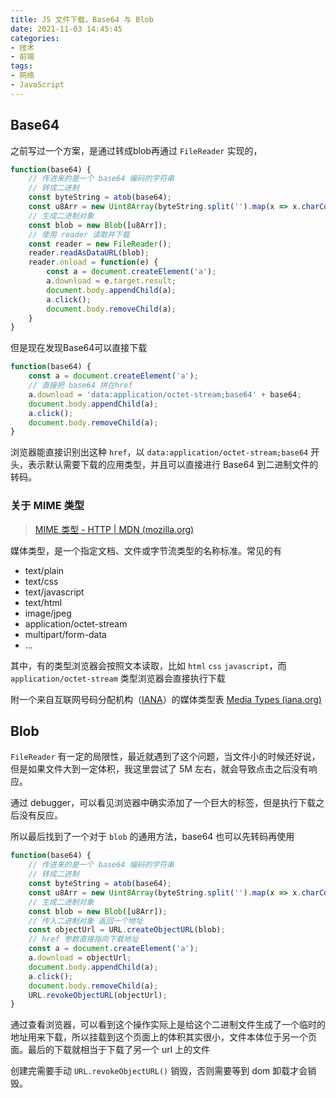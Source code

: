 ```yaml
---
title: JS 文件下载，Base64 与 Blob
date: 2021-11-03 14:45:45
categories:
- 技术
- 前端 
tags:
- 网络
- JavaScript
---
```


## Base64

之前写过一个方案，是通过转成blob再通过 `FileReader` 实现的，

```javascript
function(base64) {
    // 传进来的是一个 base64 编码的字符串
    // 转成二进制
    const byteString = atob(base64);
    const u8Arr = new Uint8Array(byteString.split('').map(x => x.charCodeAt(0)));
    // 生成二进制对象
    const blob = new Blob([u8Arr]);
    // 使用 reader 读取并下载
    const reader = new FileReader();
    reader.readAsDataURL(blob);
    reader.onload = function(e) {
        const a = document.createElement('a');
        a.download = e.target.result;
        document.body.appendChild(a);
        a.click();
        document.body.removeChild(a);
    }
}
```

<!--more-->

但是现在发现Base64可以直接下载

``` javascript
function(base64) {
    const a = document.createElement('a');
    // 直接把 base64 拼在href
    a.download = 'data:application/octet-stream;base64' + base64;
    document.body.appendChild(a);
    a.click();
    document.body.removeChild(a);
}
```

浏览器能直接识别出这种 `href`，以 `data:application/octet-stream;base64` 开头，表示默认需要下载的应用类型，并且可以直接进行 Base64 到二进制文件的转码。



### 关于 MIME 类型

> [MIME 类型 - HTTP | MDN (mozilla.org)](https://developer.mozilla.org/zh-CN/docs/Web/HTTP/Basics_of_HTTP/MIME_types)

媒体类型，是一个指定文档、文件或字节流类型的名称标准。常见的有

- text/plain
- text/css
- text/javascript
- text/html
- image/jpeg
- application/octet-stream
- multipart/form-data
- ...

其中，有的类型浏览器会按照文本读取，比如 `html` `css` `javascript`，而 `application/octet-stream` 类型浏览器会直接执行下载

附一个来自互联网号码分配机构（[IANA](https://www.iana.org/)）的媒体类型表 [Media Types (iana.org)](https://www.iana.org/assignments/media-types/media-types.xhtml)



## Blob

`FileReader` 有一定的局限性，最近就遇到了这个问题，当文件小的时候还好说，但是如果文件大到一定体积，我这里尝试了 5M 左右，就会导致点击之后没有响应。

通过 debugger，可以看见浏览器中确实添加了一个巨大的标签，但是执行下载之后没有反应。

所以最后找到了一个对于 `blob` 的通用方法，base64 也可以先转码再使用

``` javascript
function(base64) {
    // 传进来的是一个 base64 编码的字符串
    // 转成二进制
    const byteString = atob(base64);
    const u8Arr = new Uint8Array(byteString.split('').map(x => x.charCodeAt(0)));
    // 生成二进制对象
    const blob = new Blob([u8Arr]);
    // 传入二进制对象 返回一个地址
    const objectUrl = URL.createObjectURL(blob);
    // href 参数直接指向下载地址
 	const a = document.createElement('a');
    a.download = objectUrl;
    document.body.appendChild(a);
    a.click();
    document.body.removeChild(a);
    URL.revokeObjectURL(objectUrl);
}
```



通过查看浏览器，可以看到这个操作实际上是给这个二进制文件生成了一个临时的地址用来下载，所以挂载到这个页面上的体积其实很小，文件本体位于另一个页面。最后的下载就相当于下载了另一个 url 上的文件

创建完需要手动 `URL.revokeObjectURL()` 销毁，否则需要等到 dom 卸载才会销毁。

